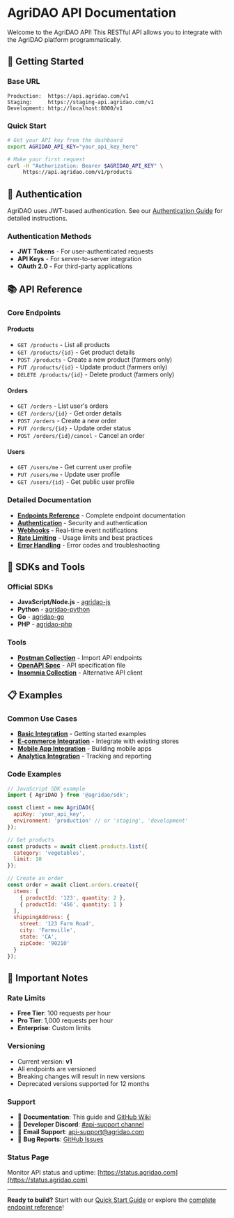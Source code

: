 # AgriDAO API Documentation

Welcome to the AgriDAO API! This RESTful API allows you to integrate with the AgriDAO platform programmatically.

## 🚀 Getting Started

### Base URL
```
Production:  https://api.agridao.com/v1
Staging:     https://staging-api.agridao.com/v1
Development: http://localhost:8000/v1
```

### Quick Start
```bash
# Get your API key from the dashboard
export AGRIDAO_API_KEY="your_api_key_here"

# Make your first request
curl -H "Authorization: Bearer $AGRIDAO_API_KEY" \
     https://api.agridao.com/v1/products
```

## 🔐 Authentication

AgriDAO uses JWT-based authentication. See our [Authentication Guide](./authentication.md) for detailed instructions.

### Authentication Methods
- **JWT Tokens** - For user-authenticated requests
- **API Keys** - For server-to-server integration
- **OAuth 2.0** - For third-party applications

## 📚 API Reference

### Core Endpoints

#### Products
- `GET /products` - List all products
- `GET /products/{id}` - Get product details
- `POST /products` - Create a new product (farmers only)
- `PUT /products/{id}` - Update product (farmers only)
- `DELETE /products/{id}` - Delete product (farmers only)

#### Orders
- `GET /orders` - List user's orders
- `GET /orders/{id}` - Get order details
- `POST /orders` - Create a new order
- `PUT /orders/{id}` - Update order status
- `POST /orders/{id}/cancel` - Cancel an order

#### Users
- `GET /users/me` - Get current user profile
- `PUT /users/me` - Update user profile
- `GET /users/{id}` - Get public user profile

### Detailed Documentation
- **[Endpoints Reference](./endpoints.md)** - Complete endpoint documentation
- **[Authentication](./authentication.md)** - Security and authentication
- **[Webhooks](./webhooks.md)** - Real-time event notifications
- **[Rate Limiting](./rate-limiting.md)** - Usage limits and best practices
- **[Error Handling](./error-handling.md)** - Error codes and troubleshooting

## 🔧 SDKs and Tools

### Official SDKs
- **JavaScript/Node.js** - [agridao-js](https://npm.im/@agridao/sdk)
- **Python** - [agridao-python](https://pypi.org/project/agridao/)
- **Go** - [agridao-go](https://github.com/agridao/go-sdk)
- **PHP** - [agridao-php](https://packagist.org/packages/agridao/sdk)

### Tools
- **[Postman Collection](./postman-collection.json)** - Import API endpoints
- **[OpenAPI Spec](./openapi.yaml)** - API specification file
- **[Insomnia Collection](./insomnia.json)** - Alternative API client

## 📋 Examples

### Common Use Cases
- **[Basic Integration](./examples/basic-integration.md)** - Getting started examples
- **[E-commerce Integration](./examples/ecommerce.md)** - Integrate with existing stores
- **[Mobile App Integration](./examples/mobile.md)** - Building mobile apps
- **[Analytics Integration](./examples/analytics.md)** - Tracking and reporting

### Code Examples
```javascript
// JavaScript SDK example
import { AgriDAO } from '@agridao/sdk';

const client = new AgriDAO({
  apiKey: 'your_api_key',
  environment: 'production' // or 'staging', 'development'
});

// Get products
const products = await client.products.list({
  category: 'vegetables',
  limit: 10
});

// Create an order
const order = await client.orders.create({
  items: [
    { productId: '123', quantity: 2 },
    { productId: '456', quantity: 1 }
  ],
  shippingAddress: {
    street: '123 Farm Road',
    city: 'Farmville',
    state: 'CA',
    zipCode: '90210'
  }
});
```

## 🚨 Important Notes

### Rate Limits
- **Free Tier**: 100 requests per hour
- **Pro Tier**: 1,000 requests per hour
- **Enterprise**: Custom limits

### Versioning
- Current version: **v1**
- All endpoints are versioned
- Breaking changes will result in new versions
- Deprecated versions supported for 12 months

### Support
- 📖 **Documentation**: This guide and [GitHub Wiki](https://github.com/SmartFarmDAO/AgriDAO/wiki)
- 💬 **Developer Discord**: [#api-support channel](https://discord.gg/agridao)
- 📧 **Email Support**: [api-support@agridao.com](mailto:api-support@agridao.com)
- 🐛 **Bug Reports**: [GitHub Issues](https://github.com/SmartFarmDAO/AgriDAO/issues)

### Status Page
Monitor API status and uptime: [https://status.agridao.com](https://status.agridao.com)

---

**Ready to build?** Start with our [Quick Start Guide](./quick-start.md) or explore the [complete endpoint reference](./endpoints.md)!